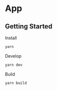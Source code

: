 
# App

## Getting Started

Install

```sh
yarn
```

Develop

```sh
yarn dev
```

Build

```sh
yarn build
```


